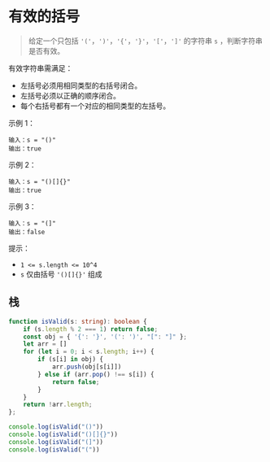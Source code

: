 # 有效的括号

> 给定一个只包括 `'('`，`')'`，`'{'`，`'}'`，`'['`，`']'` 的字符串 `s` ，判断字符串是否有效。

有效字符串需满足：

- 左括号必须用相同类型的右括号闭合。
- 左括号必须以正确的顺序闭合。
- 每个右括号都有一个对应的相同类型的左括号。

示例 1：

```
输入：s = "()"
输出：true
```

示例 2：

```
输入：s = "()[]{}"
输出：true
```

示例 3：

```
输入：s = "(]"
输出：false
```

提示：

- `1 <= s.length <= 10^4`
- `s` 仅由括号 `'()[]{}'` 组成

## 栈

```TypeScript
function isValid(s: string): boolean {
    if (s.length % 2 === 1) return false;
    const obj = { '{': '}', '(': ')', "[": "]" };
    let arr = []
    for (let i = 0; i < s.length; i++) {
        if (s[i] in obj) {
            arr.push(obj[s[i]])
        } else if (arr.pop() !== s[i]) {
            return false;
        }
    }
    return !arr.length;
};

console.log(isValid("()"))
console.log(isValid("()[]{}"))
console.log(isValid("(]"))
console.log(isValid("("))
```
